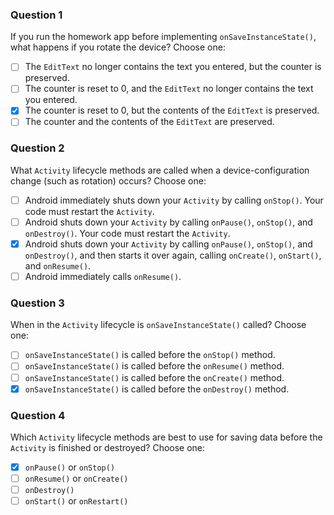 ### Question 1
If you run the homework app before implementing `onSaveInstanceState()`, what happens if you rotate the device? Choose one:
- [ ] The `EditText` no longer contains the text you entered, but the counter is preserved.
- [ ] The counter is reset to 0, and the `EditText` no longer contains the text you entered.
- [x] The counter is reset to 0, but the contents of the `EditText` is preserved.
- [ ] The counter and the contents of the `EditText` are preserved.

### Question 2
What `Activity` lifecycle methods are called when a device-configuration change (such as rotation) occurs? Choose one:
- [ ] Android immediately shuts down your `Activity` by calling `onStop()`. Your code must restart the `Activity`.
- [ ] Android shuts down your `Activity` by calling `onPause()`, `onStop()`, and `onDestroy()`. Your code must restart the `Activity`.
- [x] Android shuts down your `Activity` by calling `onPause()`, `onStop()`, and `onDestroy()`, and then starts it over again, calling `onCreate()`, `onStart()`, and `onResume()`.
- [ ] Android immediately calls `onResume()`.

### Question 3
When in the `Activity` lifecycle is `onSaveInstanceState()` called? Choose one:
- [ ] `onSaveInstanceState()` is called before the `onStop()` method.
- [ ] `onSaveInstanceState()` is called before the `onResume()` method.
- [ ] `onSaveInstanceState()` is called before the `onCreate()` method.
- [x] `onSaveInstanceState()` is called before the `onDestroy()` method.

### Question 4
Which `Activity` lifecycle methods are best to use for saving data before the `Activity` is finished or destroyed? Choose one:
- [x] `onPause()` or `onStop()`
- [ ] `onResume()` or `onCreate()`
- [ ] `onDestroy()`
- [ ] `onStart()` or `onRestart()`

